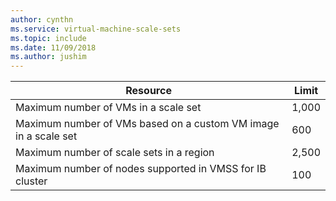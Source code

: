 ```yaml
---
author: cynthn
ms.service: virtual-machine-scale-sets
ms.topic: include
ms.date: 11/09/2018    
ms.author: jushim
---
```

| Resource | Limit |
| --- | --- |
| Maximum number of VMs in a scale set |1,000 |
| Maximum number of VMs based on a custom VM image in a scale set|600 |
| Maximum number of scale sets in a region |2,500 |
| Maximum number of nodes supported in VMSS for IB cluster |100 |
